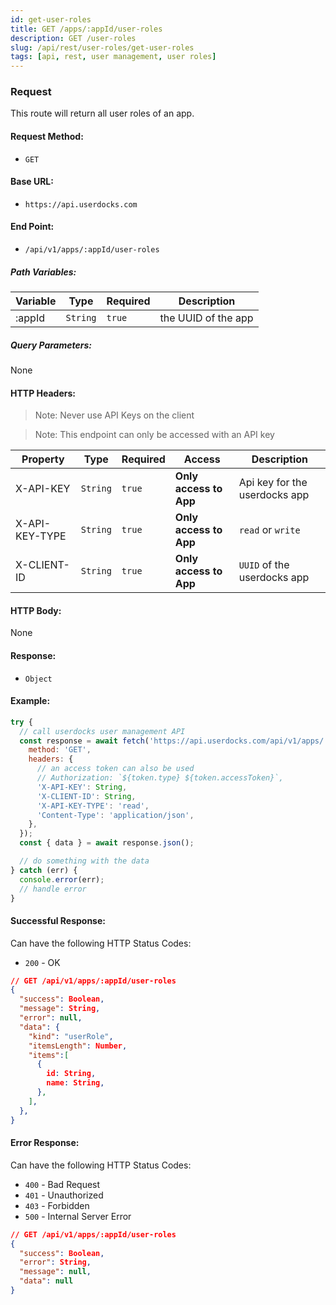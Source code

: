 ```yaml
---
id: get-user-roles
title: GET /apps/:appId/user-roles
description: GET /user-roles
slug: /api/rest/user-roles/get-user-roles
tags: [api, rest, user management, user roles]
---
```


### Request

This route will return all user roles of an app.

#### Request Method:

- `GET`

#### Base URL:

- `https://api.userdocks.com`

#### End Point:

- `/api/v1/apps/:appId/user-roles`

##### Path Variables:

| Variable | Type | Required | Description |
|---|---|---|---|
| :appId | `String` | `true` | the UUID of the app

##### Query Parameters:

None

#### HTTP Headers:

> Note: Never use API Keys on the client

> Note: This endpoint can only be accessed with an API key

| Property       | Type        | Required  | Access                 | Description                   |
| -------------- | ----------- | --------- | ---------------------- | ----------------------------- |
| X-API-KEY      | `String` | `true` | **Only access to App** | Api key for the userdocks app |
| X-API-KEY-TYPE | `String` | `true` | **Only access to App** | `read`         or `write`                |
| X-CLIENT-ID    | `String` | `true` | **Only access to App** | `UUID` of the userdocks app   |

#### HTTP Body:

None

#### Response:

- `Object`

#### Example:

```js
try {
  // call userdocks user management API
  const response = await fetch('https://api.userdocks.com/api/v1/apps/:appId/user-roles', {
    method: 'GET',
    headers: {
      // an access token can also be used
      // Authorization: `${token.type} ${token.accessToken}`,
      'X-API-KEY': String,
      'X-CLIENT-ID': String,
      'X-API-KEY-TYPE': 'read',
      'Content-Type': 'application/json',
    },
  });
  const { data } = await response.json();

  // do something with the data
} catch (err) {
  console.error(err);
  // handle error
}
```

#### Successful Response:

Can have the following HTTP Status Codes:

- `200` - OK

```json
// GET /api/v1/apps/:appId/user-roles
{
  "success": Boolean,
  "message": String,
  "error": null,
  "data": {
    "kind": "userRole",
    "itemsLength": Number,
    "items":[
      {
        id: String,
        name: String,
      },
    ],
  },
}
```

#### Error Response:

Can have the following HTTP Status Codes:

- `400` - Bad Request
- `401` - Unauthorized
- `403` - Forbidden
- `500` - Internal Server Error

```json
// GET /api/v1/apps/:appId/user-roles
{
  "success": Boolean,
  "error": String,
  "message": null,
  "data": null
}
```
